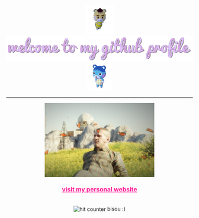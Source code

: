 <div align="center">
<img src="img/marty.gif" alt="marty from animal crossing" height="80"> <img src="img/welcome.gif" alt="welcome to my github profile" align="center">
<img src="img/mirti.gif" alt="bluebear from animal crossing" height="80">
</div>

<hr>


<div align="center">
<img src="img/tarkov.png" alt="tarkov credit : https://www.youtube.com/c/JunckerTarkov" align="center" height="200">
<h3><a href="https://zinabfs.fr/" style="color: deeppink">visit my personal website</a></h3>

</div>

<br>
<div align="center">

<img src="https://profile-counter.glitch.me/zinabfs/count.svg" alt="hit counter" align="center">
bisou :)
</div>
